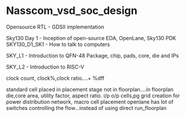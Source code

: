 # Nasscom_vsd_soc_design
Opensource RTL - GDSII implementation 

Sky130 Day 1 - Inception of open-source EDA, OpenLane, Sky130 PDK
SKY130_D1_SK1 - How to talk to computers

SKY_L1 - Introduction to QFN-48 Package, chip, pads, core, die and IPs

SKY_L2 - Introduction to RISC-V





clock count, clock%,clock ratio....+ %dff


standard cell placed in placement stage not in floorplan....in floorplan die,core area, utility factor, aspect ratio.
i/p o/p cells,pg grid creation for power distribution network, macro cell placement
openlane has lot of switches controlling the flow...instead of using direct run_floorplan
